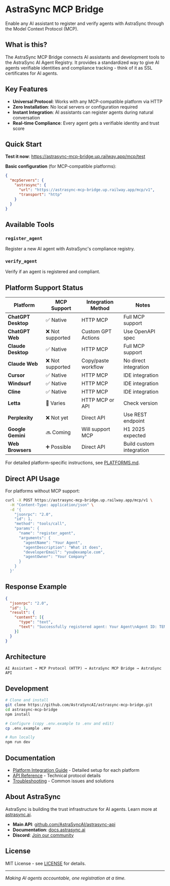 # AstraSync MCP Bridge

Enable any AI assistant to register and verify agents with AstraSync through the Model Context Protocol (MCP).

## What is this?

The AstraSync MCP Bridge connects AI assistants and development tools to the AstraSync AI Agent Registry. It provides a standardized way to give AI agents verifiable identities and compliance tracking - think of it as SSL certificates for AI agents.

## Key Features

- **Universal Protocol**: Works with any MCP-compatible platform via HTTP
- **Zero Installation**: No local servers or configuration required  
- **Instant Integration**: AI assistants can register agents during natural conversation
- **Real-time Compliance**: Every agent gets a verifiable identity and trust score

## Quick Start

**Test it now**: https://astrasync-mcp-bridge.up.railway.app/mcp/test

**Basic configuration** (for MCP-compatible platforms):
```json
{
  "mcpServers": {
    "astrasync": {
      "url": "https://astrasync-mcp-bridge.up.railway.app/mcp/v1",
      "transport": "http"
    }
  }
}
```

## Available Tools

### `register_agent`
Register a new AI agent with AstraSync's compliance registry.

### `verify_agent`  
Verify if an agent is registered and compliant.

## Platform Support Status

| Platform | MCP Support | Integration Method | Notes |
|----------|-------------|-------------------|-------|
| **ChatGPT Desktop** | ✅ Native | HTTP MCP | Full MCP support |
| **ChatGPT Web** | ❌ Not supported | Custom GPT Actions | Use OpenAPI spec |
| **Claude Desktop** | ✅ Native | HTTP MCP | Full MCP support |
| **Claude Web** | ❌ Not supported | Copy/paste workflow | No direct integration |
| **Cursor** | ✅ Native | HTTP MCP | IDE integration |
| **Windsurf** | ✅ Native | HTTP MCP | IDE integration |
| **Cline** | ✅ Native | HTTP MCP | IDE integration |
| **Letta** | 🔄 Varies | HTTP MCP or API | Check version |
| **Perplexity** | ❌ Not yet | Direct API | Use REST endpoint |
| **Google Gemini** | 🔜 Coming | Will support MCP | H1 2025 expected |
| **Web Browsers** | ➕ Possible | Direct API | Build custom integration |

For detailed platform-specific instructions, see [PLATFORMS.md](docs/PLATFORMS.md).

## Direct API Usage

For platforms without MCP support:

```bash
curl -X POST https://astrasync-mcp-bridge.up.railway.app/mcp/v1 \
  -H "Content-Type: application/json" \
  -d '{
    "jsonrpc": "2.0",
    "id": 1,
    "method": "tools/call",
    "params": {
      "name": "register_agent",
      "arguments": {
        "agentName": "Your Agent",
        "agentDescription": "What it does",
        "developerEmail": "you@example.com",
        "agentOwner": "Your Company"
      }
    }
  }'
```

## Response Example

```json
{
  "jsonrpc": "2.0",
  "id": 1,
  "result": {
    "content": [{
      "type": "text",
      "text": "Successfully registered agent: Your Agent\nAgent ID: TEMP-1234567-ABCDE\nTrust Score: TEMP-95%\nBlockchain Status: pending"
    }]
  }
}
```

## Architecture

```
AI Assistant → MCP Protocol (HTTP) → AstraSync MCP Bridge → AstraSync API
```

## Development

```bash
# Clone and install
git clone https://github.com/AstraSyncAI/astrasync-mcp-bridge.git
cd astrasync-mcp-bridge
npm install

# Configure (copy .env.example to .env and edit)
cp .env.example .env

# Run locally
npm run dev
```

## Documentation

- [Platform Integration Guide](docs/PLATFORMS.md) - Detailed setup for each platform
- [API Reference](docs/API_REFERENCE.md) - Technical protocol details
- [Troubleshooting](docs/TROUBLESHOOTING.md) - Common issues and solutions

## About AstraSync

AstraSync is building the trust infrastructure for AI agents. Learn more at [astrasync.ai](https://astrasync.ai).

- **Main API**: [github.com/AstraSyncAI/astrasync-api](https://github.com/AstraSyncAI/astrasync-api)
- **Documentation**: [docs.astrasync.ai](https://docs.astrasync.ai)
- **Discord**: [Join our community](https://discord.gg/astrasync)

## License

MIT License - see [LICENSE](LICENSE) for details.

---

*Making AI agents accountable, one registration at a time.*